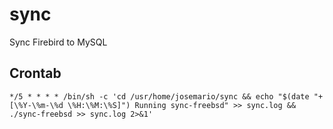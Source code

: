 # sync
Sync Firebird to MySQL


## Crontab

```
*/5 * * * * /bin/sh -c 'cd /usr/home/josemario/sync && echo "$(date "+[\%Y-\%m-\%d \%H:\%M:\%S]") Running sync-freebsd" >> sync.log && ./sync-freebsd >> sync.log 2>&1'
```